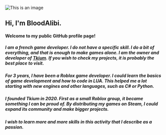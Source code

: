 ![This is an image](/bloodalibi_head.png)

## Hi, I'm BloodAlibi.

#### Welcome to my public GitHub profile page!

##### I am a french game developer. I do not have a specific skill. I do a bit of everything, and that is enough to make games alone. I am the owner and developer of [Tkium](https://www.tkium.com). If you wish to check my projects, it is probably the best place to visit.
##### For 3 years, I have been a Roblox game developer. I could learn the basics of game development and how to code in LUA. This helped me a lot starting with new engines and other languages, such as C# or Python.
##### I founded Tkium in 2020. First as a small Roblox group, it became something I can be proud of. By distributing my games on Steam, I could expand its community and make bigger projects.
##### I wish to learn more and more skills in this activity that I describe as a passion.
